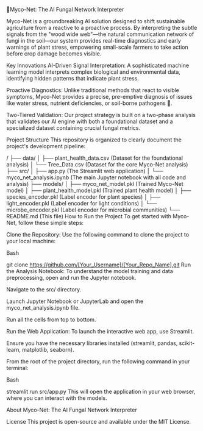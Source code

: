 🌿Myco-Net: The AI Fungal Network Interpreter 

Myco-Net is a groundbreaking AI solution designed to shift sustainable agriculture from a reactive to a proactive process. By interpreting the subtle signals from the "wood wide web"—the natural communication network of fungi in the soil—our system provides real-time diagnostics and early warnings of plant stress, empowering small-scale farmers to take action before crop damage becomes visible.

Key Innovations
AI-Driven Signal Interpretation: A sophisticated machine learning model interprets complex biological and environmental data, identifying hidden patterns that indicate plant stress.

Proactive Diagnostics: Unlike traditional methods that react to visible symptoms, Myco-Net provides a precise, pre-emptive diagnosis of issues like water stress, nutrient deficiencies, or soil-borne pathogens 🌾.

Two-Tiered Validation: Our project strategy is built on a two-phase analysis that validates our AI engine with both a foundational dataset and a specialized dataset containing crucial fungal metrics.

Project Structure
This repository is organized to clearly document the project's development pipeline:

/
├── data/
│   ├── plant_health_data.csv (Dataset for the foundational analysis)
│   └── Tree_Data.csv (Dataset for the core Myco-Net analysis)
├── src/
│   ├── app.py (The Streamlit web application)
│   └── myco_net_analysis.ipynb (The main Jupyter notebook with all code and analysis)
├── models/
│   ├── myco_net_model.pkl (Trained Myco-Net model)
│   ├── plant_health_model.pkl (Trained plant health model)
│   ├── species_encoder.pkl (Label encoder for plant species)
│   ├── light_encoder.pkl (Label encoder for light conditions)
│   └── microbe_encoder.pkl (Label encoder for microbial communities)
└── README.md (This file)
How to Run the Project
To get started with Myco-Net, follow these simple steps:

Clone the Repository: Use the following command to clone the project to your local machine:

Bash

git clone https://github.com/[Your_Username]/[Your_Repo_Name].git
Run the Analysis Notebook: To understand the model training and data preprocessing, open and run the Jupyter notebook.

Navigate to the src/ directory.

Launch Jupyter Notebook or JupyterLab and open the myco_net_analysis.ipynb file.

Run all the cells from top to bottom.

Run the Web Application: To launch the interactive web app, use Streamlit.

Ensure you have the necessary libraries installed (streamlit, pandas, scikit-learn, matplotlib, seaborn).

From the root of the project directory, run the following command in your terminal:

Bash

streamlit run src/app.py
This will open the application in your web browser, where you can interact with the models.

About
Myco-Net: The AI Fungal Network Interpreter

License
This project is open-source and available under the MIT License.
